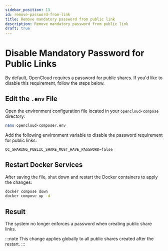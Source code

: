 ```yaml
---
sidebar_position: 13
id: remove-password-from-link
title: Remove mandatory password from public link
description: Remove mandatory password from public link
draft: true
---
```


# Disable Mandatory Password for Public Links

By default, OpenCloud requires a password for public shares. If you'd like to disable this requirement, follow the steps below.

## Edit the `.env` File

Open the environment configuration file located in your `opencloud-compose` directory:

```bash
nano opencloud-compose/.env
```

Add the following environment variable to disable the password requirement for public links:

```env
OC_SHARING_PUBLIC_SHARE_MUST_HAVE_PASSWORD=false
```

## Restart Docker Services

After saving the file, shut down and restart the Docker containers to apply the changes:

```bash
docker compose down
docker compose up -d
```

## Result

The system no longer enforces a password when creating public share links.

:::note
This change applies globally to all public shares created after the restart.
:::